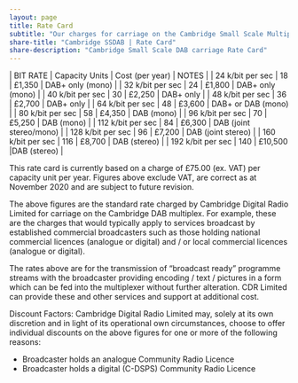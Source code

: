 ```yaml
---
layout: page
title: Rate Card
subtitle: "Our charges for carriage on the Cambridge Small Scale Multiplex"
share-title: "Cambridge SSDAB | Rate Card"
share-description: "Cambridge Small Scale DAB carriage Rate Card"
---
```


| BIT RATE | Capacity Units | Cost (per year) | NOTES |
| 24 k/bit per sec | 18 | £1,350 | DAB+ only (mono) |
| 32 k/bit per sec | 24 | £1,800 | DAB+ only (mono) |
| 40 k/bit per sec | 30 | £2,250 | DAB+ only |
| 48 k/bit per sec | 36 | £2,700 | DAB+ only |
| 64 k/bit per sec | 48 | £3,600 | DAB+ or DAB (mono) |
| 80 k/bit per sec | 58 | £4,350 | DAB (mono) |
| 96 k/bit per sec | 70 | £5,250 | DAB (mono) |
| 112 k/bit per sec | 84 | £6,300 | DAB (joint stereo/mono) |
| 128 k/bit per sec | 96 | £7,200 | DAB (joint stereo) |
| 160 k/bit per sec | 116 | £8,700 | DAB (stereo) |
| 192 k/bit per sec | 140 | £10,500 |DAB (stereo) |

This rate card is currently based on a charge of £75.00 (ex. VAT) per capacity unit per year.
Figures above exclude VAT, are correct as at November 2020 and are subject to future revision.

The above figures are the standard rate charged by Cambridge Digital Radio Limited for carriage on the Cambridge DAB multiplex.
For example, these are the charges that would typically apply to services broadcast by established commercial broadcasters such as those holding
national commercial licences (analogue or digital) and / or local commercial licences (analogue or digital).

The rates above are for the transmission of “broadcast ready” programme streams with the broadcaster providing encoding / text / pictures in a form
which can be fed into the multiplexer without further alteration.  CDR Limited can provide these and other services and support at additional cost.

Discount Factors:
Cambridge Digital Radio Limited may, solely at its own discretion and in light of its operational own circumstances, choose to offer individual discounts
on the above figures for one or more of the following reasons:

- Broadcaster holds an analogue Community Radio Licence
- Broadcaster holds a digital (C-DSPS) Community Radio Licence

